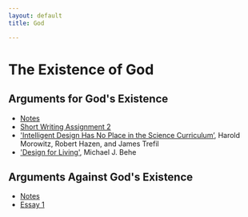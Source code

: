 ```yaml
---
layout: default
title: God

---
```


# The Existence of God

## Arguments for God's Existence
+ [Notes](Handout1)
+ [Short Writing Assignment 2](SW2)
+ ['Intelligent Design Has No Place in the Science Curriculum’](Intelligent.pdf), Harold Morowitz, Robert Hazen, and James Trefil
+ ['Design for Living'](Design.pdf), Michael J. Behe

## Arguments Against God's Existence

+ [Notes](Handout2)
+ [Essay 1](Essay1)